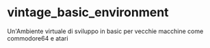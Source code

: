 # vintage_basic_environment
Un'Ambiente virtuale di sviluppo in basic per vecchie macchine come commodore64 e atari
